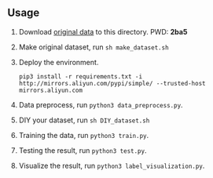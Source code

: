 ## Usage

1. Download [original data](https://pan.baidu.com/s/1vRBgHBudaplr4RNyVieaJw) to this directory. PWD: **2ba5**

2. Make original dataset, run `sh make_dataset.sh`

3. Deploy the environment.

   ```shell
   pip3 install -r requirements.txt -i http://mirrors.aliyun.com/pypi/simple/ --trusted-host mirrors.aliyun.com
   ```

4. Data preprocess, run `python3 data_preprocess.py`.

5. DIY your dataset, run `sh DIY_dataset.sh`

6. Training the data, run `python3 train.py`.

7. Testing the result, run `python3 test.py`.

8. Visualize the result, run `python3 label_visualization.py`.
